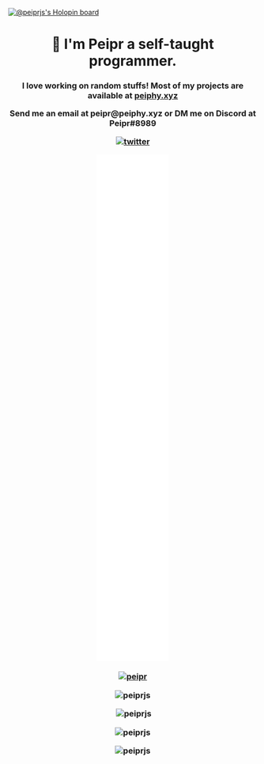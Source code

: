 [![@peiprjs's Holopin board](https://holopin.me/peiprjs)](https://holopin.io/@peiprjs)

<h1 align="center">👋 I'm Peipr a self-taught programmer.</h1>
<h3 align="center">I love working on random stuffs! Most of my projects are available at <a href="peiphy.xyz">peiphy.xyz</a>
<p align="center">Send me an email at <b>peipr@peiphy.xyz<b> or DM me on Discord at <b>Peipr#8989</b> </p>
<p align="center"> <a href="https://twitter.com/peipr1" target="blank"><img src="https://img.shields.io/twitter/follow/peipr1?logo=twitter&style=for-the-badge" alt="twitter" /></a> </p>


![Metrics](/github-metrics.svg)

<p align="center"> <a href="https://github.com/ryo-ma/github-profile-trophy"><img src="https://github-profile-trophy.vercel.app/?username=peiprjs&theme=radical" alt="peipr" /></a> </p>


<p align="center"><img align="center" src="https://github-readme-stats.vercel.app/api/top-langs/?username=peiprjs&theme=radical" alt="peiprjs" /></p>

<p align="center">&nbsp;<img align="center" src="https://github-readme-stats.vercel.app/api?username=peiprjs&show_icons=true&theme=radical&locale=en" alt="peiprjs" /></p>

<p align="center"><img align="center" src="https://github-readme-streak-stats.herokuapp.com/?user=peiprjs&theme=radical" alt="peiprjs" /></p>


<p align="center"> <img src="https://komarev.com/ghpvc/?username=peiprjs&label=Profile%20views&color=0e75b6&style=plastic" alt="peiprjs" /> </p>
